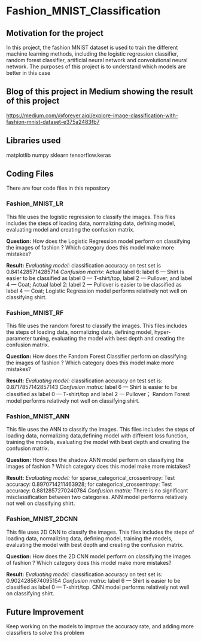 # Fashion_MNIST_Classification

## Motivation for the project

In this project, the fashion MNIST dataset is used to train the different machine learning methods, including the logistic regression classifier, random forest classifier, artificial neural network and convolutional neural network. The purposes of this project is to understand which models are better in this case

## Blog of this project in Medium showing the result of this project

https://medium.com/@forever.aiqi/explore-image-classification-with-fashion-mnist-dataset-e375a2483fb7

## Libraries used

matplotlib 
numpy
sklearn
tensorflow.keras

## Coding Files

There are four code files in this repository

### Fashion_MNIST_LR

This file uses the logistic regression to classify the images. This files includes the steps of loading data, normalizing data, defining model, evaluating model and creating the confusion matrix. 

**Question:** How does the Logistic Regression model perform on classifying the images of fashion ? Which category does this model make more mistakes?

**Result:**
_Evaluating model:_ 
classification accuracy on test set is 0.8414285714285714
_Confusion matrix:_ 
Actual label 6: label 6 — Shirt is easier to be classified as label 0 — T-shirt/top, label 2 — Pullover, and label 4 — Coat; Actual label 2: label 2 — Pullover is easier to be classified as label 4 — Coat; Logistic Regression model performs relatively not well on classifying shirt.

### Fashion_MNIST_RF

This file uses the random forest to classify the images. This files includes the steps of loading data, normalizing data, defining model, hyper-parameter tuning, evaluating the model with best depth and creating the confusion matrix. 

**Question:** How does the Fandom Forest Classifier perform on classifying the images of fashion ? Which category does this model make more mistakes?

**Result:**
_Evaluating model:_ 
classification accuracy on test set is: 0.8717857142857143
_Confusion matrix:_ 
label 6 — Shirt is easier to be classified as label 0 — T-shirt/top and label 2 — Pullover； Random Forest model performs relatively not well on classifying shirt.

### Fashion_MNIST_ANN

This file uses the ANN to classify the images. This files includes the steps of loading data, normalizing data,defining model with different loss function, training the models, evaluating the model with best depth and creating the confusion matrix. 

**Question:** How does the shadow ANN model perform on classifying the images of fashion ? Which category does this model make more mistakes?

**Result:**
_Evaluating model:_ 
for sparse_categorical_crossentropy: Test accuracy: 0.8970714211463928; 
for categorical_crossentropy: Test accuracy: 0.8812857270240784
_Confusion matrix:_ 
There is no significant misclassification between two categories. ANN model performs relatively not well on classifying shirt.

### Fashion_MNIST_2DCNN

This file uses 2D CNN to classify the images. This files includes the steps of loading data, normalizing data, defining model, training the models, evaluating the model with best depth and creating the confusion matrix. 

**Question:** How does the 2D CNN model perform on classifying the images of fashion ? Which category does this model make more mistakes?

**Result:**
_Evaluating model:_
classification accuracy on test set is: 0.9024285674095154
_Confusion matrix:_ 
label 6 — Shirt is easier to be classified as label 0 — T-shirt/top.
CNN model performs relatively not well on classifying shirt.

## Future Improvement

Keep working on the models to improve the accuracy rate, and adding more classifiers to solve this problem

